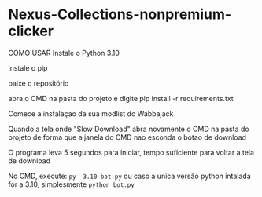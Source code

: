 # Nexus-Collections-nonpremium-clicker 

COMO USAR
Instale o Python 3.10

instale o pip

baixe o repositório

abra o CMD na pasta do projeto e digite pip install -r requirements.txt

Comece a instalaçao da sua modlist do Wabbajack

Quando a tela onde "Slow Download" abra novamente o CMD na pasta do projeto de forma que a janela do CMD nao esconda o botao de download



O programa leva 5 segundos para iniciar, tempo suficiente para voltar a tela de download

No CMD, execute:
```py -3.10 bot.py```
ou caso a unica versão python intalada for a 3.10, simplesmente
```python bot.py```
